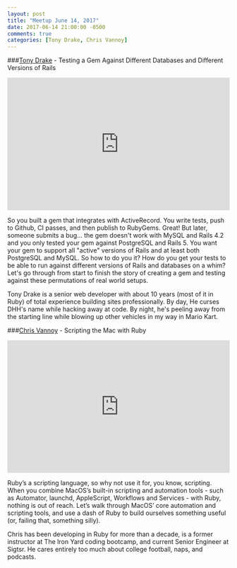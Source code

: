 ```yaml
---
layout: post
title: "Meetup June 14, 2017"
date: 2017-06-14 21:00:00 -0500
comments: true
categories: [Tony Drake, Chris Vannoy]
---
```


###[Tony Drake](https://twitter.com/t27duck) - Testing a Gem Against Different Databases and Different Versions of Rails
<iframe width="100%" height="300" src="https://www.youtube.com/embed/7H6AiL7Hi7I" frameborder="0" allowfullscreen></iframe>

So you built a gem that integrates with ActiveRecord. You write tests, push to Github, CI passes, and then publish to RubyGems. Great! But later, someone submits a bug... the gem doesn't work with MySQL and Rails 4.2 and you only tested your gem against PostgreSQL and Rails 5. You want your gem to support all "active" versions of Rails and at least both PostgreSQL and MySQL. So how to do you it? How do you get your tests to be able to run against different versions of Rails and databases on a whim? Let's go through from start to finish the story of creating a gem and testing against these permutations of real world setups.

Tony Drake is a senior web developer with about 10 years (most of it in Ruby) of total experience building sites professionally. By day, He curses DHH's name while hacking away at code. By night, he's peeling away from the starting line while blowing up other vehicles in my way in Mario Kart.  


###[Chris Vannoy](https://twitter.com/chris_vannoy) - Scripting the Mac with Ruby
<iframe width="100%" height="300" src="https://www.youtube.com/embed/owXhe4mKqwc" frameborder="0" allowfullscreen></iframe>

Ruby’s a scripting language, so why not use it for, you know, scripting. When you combine MacOS’s built-in scripting and automation tools - such as Automator, launchd, AppleScript, Workflows and Services - with Ruby, nothing is out of reach. Let’s walk through MacOS’ core automation and scripting tools, and use a dash of Ruby to build ourselves something useful (or, failing that, something silly).

Chris has been developing in Ruby for more than a decade, is a former instructor at The Iron Yard coding bootcamp, and current Senior Engineer at Sigtsr. He cares entirely too much about college football, naps, and podcasts. 
